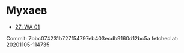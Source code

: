 # Мухаев
- [27: WA 01](27.md)

Commit: 7bbc074231b727f54797eb403ecdb9160d12bc5a
 fetched at: 20201105-114735
